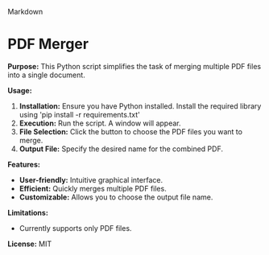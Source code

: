 Markdown
# PDF Merger

**Purpose:**
This Python script simplifies the task of merging multiple PDF files into a single document.

**Usage:**
1. **Installation:** Ensure you have Python installed. Install the required library using 'pip install -r requirements.txt'
2. **Execution:** Run the script. A window will appear.
3. **File Selection:** Click the button to choose the PDF files you want to merge.
4. **Output File:** Specify the desired name for the combined PDF.

**Features:**
* **User-friendly:** Intuitive graphical interface.
* **Efficient:** Quickly merges multiple PDF files.
* **Customizable:** Allows you to choose the output file name.

**Limitations:**
* Currently supports only PDF files.

**License:**
MIT
